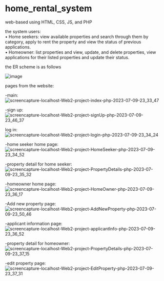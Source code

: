 # home_rental_system 
web-based using HTML, CSS, JS, and PHP 

the system users:  
• Home seekers: view available properties and search through them by category, apply to rent the 
property and view the status of previous applications.   
• Homeowner: list properties and view, update, and delete properties, view applications for their 
listed properties and update their status.


the ER scheme is as follows 

![image](https://github.com/Lujain-M02/home_rental_system/assets/119123675/dd46918d-9568-4596-b6fc-bd6a95984dbf)

pages from the website:

-main:
![screencapture-localhost-Web2-project-index-php-2023-07-09-23_33_47](https://github.com/Lujain-M02/home_rental_system/assets/119123675/fa5e5d08-1285-4e9e-a903-00678f223aea)

-sign up:
![screencapture-localhost-Web2-project-signUp-php-2023-07-09-23_46_37](https://github.com/Lujain-M02/home_rental_system/assets/119123675/4fe91eeb-f022-4b1e-a476-14231079b5a0)

log in:
![screencapture-localhost-Web2-project-login-php-2023-07-09-23_34_24](https://github.com/Lujain-M02/home_rental_system/assets/119123675/396a3002-18a1-4252-a391-761d95be981d)

-home seeker home page:
![screencapture-localhost-Web2-project-HomeSeeker-php-2023-07-09-23_34_52](https://github.com/Lujain-M02/home_rental_system/assets/119123675/656d1244-1c58-4e1f-b9c3-d8e38adc5cf5)

-property detail for home seeker:
![screencapture-localhost-Web2-project-PropertyDetails-php-2023-07-09-23_35_32](https://github.com/Lujain-M02/home_rental_system/assets/119123675/feaf44b9-6cfc-4eed-b057-f483bc6b259f)

-homeowner home page:
![screencapture-localhost-Web2-project-HomeOwner-php-2023-07-09-23_36_17](https://github.com/Lujain-M02/home_rental_system/assets/119123675/55503ac6-0af8-470f-bf60-cce44a46414a)

-Add new property page:
  ![screencapture-localhost-Web2-project-AddNewProperty-php-2023-07-09-23_50_46](https://github.com/Lujain-M02/home_rental_system/assets/119123675/561b2d3d-b779-43e6-9d33-17d1d8089c25)

-applicant information page:
![screencapture-localhost-Web2-project-applicantInfo-php-2023-07-09-23_36_52](https://github.com/Lujain-M02/home_rental_system/assets/119123675/a8143929-2fb5-4e78-bd57-7cf9c177758e)

-property detail for homeowner:
![screencapture-localhost-Web2-project-PropertyDetails-php-2023-07-09-23_37_15](https://github.com/Lujain-M02/home_rental_system/assets/119123675/3470bddf-8a3b-4541-8d2d-36e89ac25a8b)

-edit property page:
![screencapture-localhost-Web2-project-EditProperty-php-2023-07-09-23_37_31](https://github.com/Lujain-M02/home_rental_system/assets/119123675/a2002c41-2953-4862-b767-7e7870a3248e)

